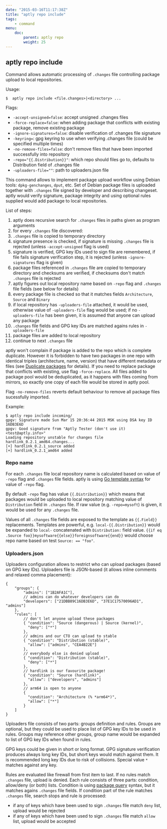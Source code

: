 ```yaml
---
date: "2015-03-16T11:17:38Z"
title: "aptly repo include"
tags:
    - command
menu:
    doc:
        parent: aptly repo
        weight: 25
---
```


aptly repo include
------------------

Command allows automatic processing of `.changes` file controlling
package upload to local repositories.

Usage:

    $  aptly repo include <file.changes>|<directory> ...

Flags:

-   `-accept-unsigned=false`: accept unsigned .changes files
-   `-force-replace=false`: when adding package that conflicts with existing package,
    remove existing package
-   `-ignore-signatures=false`: disable verification of .changes file signature
-   `-keyring=`: gpg keyring to use when verifying .changes file (could be specified multiple times)
-   `-no-remove-files=false`: don't remove files that have been imported successfully into repository
-   `-repo="{{.Distribution}}"`: which repo should files go to, defaults to Distribution field of .changes file
-   `-uploaders-file=""`: path to uploaders.json file

This command allows to implement package upload workflow using Debian tools:
`dpkg-genchanges`, `dput`, etc. Set of Debian package files is uploaded together
with `.changes` file signed by developer and describing changeset.
aptly would verify signature, package integrity and using optional
rules supplied would add package to local repositories.

List of steps:

1. aptly does recursive search for `.changes` files in paths given as program
   arguments
2. for every `.changes` file discovered:
3. `.changes` file is copied to temporary directory
4. signature presence is checked, if signature is missing `.changes` file is
   rejected (unless `-accept-unsigned` flag is used)
5. signature is verified, GPG key IDs used to sign file are remembered, if
   file fails signature verification step, it is rejected (unless
   `-ignore-signatures` flag is given)
6. package files referenced in `.changes` file are copied to temporary directory
   and checksums are verified, if checksums don't match `.changes` file is rejected
7. aptly figures out local repository name based on `-repo` flag and `.changes` file
   fields (see below for details)
8. every package file is checked so that it matches fields `Architecture`, `Source`
   and `Binary`
9. if local repository has `-uploaders-file` attached, it would be used, otherwise
   value of `-uploaders-file` flag would be used; if no `-uploaders-file` has been given,
   it is assumed that anyone can upload any package
10. `.changes` file fields and GPG key IDs are matched agains rules in `-uploaders-file`
11. package files are added to local repository
12. continue to next `.changes` file


aptly won't complain if package is added to the repo which is complete
duplicate. However it is forbidden to have two packages in one repo with identical
triples (architecture, name, version) that have different metadata or
files (see [Duplicate packages](/doc/feature/duplicate) for details).
If you need to replace package that conflicts with existing, use flag
`-force-replace`.
All files added to package pool would be deduplicated, as it
happens with files coming from mirrors, so exactly one copy of each file
would be stored in aptly pool.

Flag `-no-remove-files` reverts default behaviour to remove all package files sucessfully
imported.

Example:

    $ aptly repo include incoming/
    gpgv: Signature made Sun Mar 15 20:36:44 2015 MSK using DSA key ID 16DB3E6D
    gpgv: Good signature from "Aptly Tester (don't use it) <test@aptly.info>"
    Loading repository unstable for changes file hardlink_0.2.1_amd64.changes...
    [+] hardlink_0.2.1_source added
    [+] hardlink_0.2.1_amd64 added


### Repo name

For each `.changes` file local repository name is calculated based on value of `-repo` flag
and `.changes` file fields. aptly is using [Go template syntax](http://godoc.org/text/template)
for value of `-repo` flag.

By default `-repo` flag has value `{{.Distribution}}` which means that packages would be
uploaded to local repository matching value of `Distribution` field in `.changes` file.
If raw value (e.g. `-repo=mysoft`) is given, it would be used for any `.changes` file.

Values of all `.changes` file fields are exposed to the template as `{{.Field}}` replacements.
Templates are powerful, e.g. `local-{{.Distribution}}` would be expanded to `local-` concatenated
with `Distribution:` field value. `{{if eq .Source foo}}mysoftware{{else}}foreignsoftware{{end}}`
would choose repo name based on test `Source: == "foo"`.

### Uploaders.json

Uploaders configuration allows to restrict who can upload packages (based on GPG key IDs). Uploaders
file is JSON-based (it allows inline comments and relaxed comma placement):


    {
        "groups": {
            "admins": ["1B2AFA1C"],
            // admins can do whatever developers can do
            "developers": ["21DBB89C16DB3E6D", "37E1C17570096AD1", "admins"]
        },
        "rules": [
            // don't let anyone upload these packages
            { "condition": "Source (dangerous) | Source (kernel)",
              "deny": ["*"]
            },
            // admins and our CTO can upload to stable
            { "condition": "Distribution (stable)",
              "allow": ["admins", "CEA4B22E"]
            },
            // everybody else is denied upload
            { "condition": "Distribution (stable)",
              "deny": ["*"]
            },
            // hardlink is our favourite package!
            { "condition": "Source (hardlink)",
              "allow": ["developers", "admins"]
            },
            // arm64 is open to anyone
            {
              "condition": "Architecture (% *arm64*)",
              "allow": ["*"]
            }
        ]
    }

Uploaders file consists of two parts: groups definition and rules. Groups are optional, but they could
be used to place list of GPG key IDs to be used in rules. Groups may reference other groups, group name
would be expanded to list of GPG key IDs when found in rules.

GPG keys could be given in short or long format. GPG signature verification produces always long key IDs,
but short keys would match against them. It is recommended long key IDs due to risk of collisions.
Special value `*` matches against any key.

Rules are evaluated like firewall from first item to last. If no rules match `.changes` file, upload
is denied. Each rule consists of three parts: condition, allow/deny (or both) lists. Condition is using
[package query](/doc/feature/query) syntax, but it matches agains `.changes` file fields. If condition
part of the rule matches `.changes` file, search stops and rule is processed:

 * if any of keys which have been used to sign `.changes` file match `deny` list, upload would be rejected
 * if any of keys which have been used to sign `.changes` file match `allow` list, upload would be accepted


